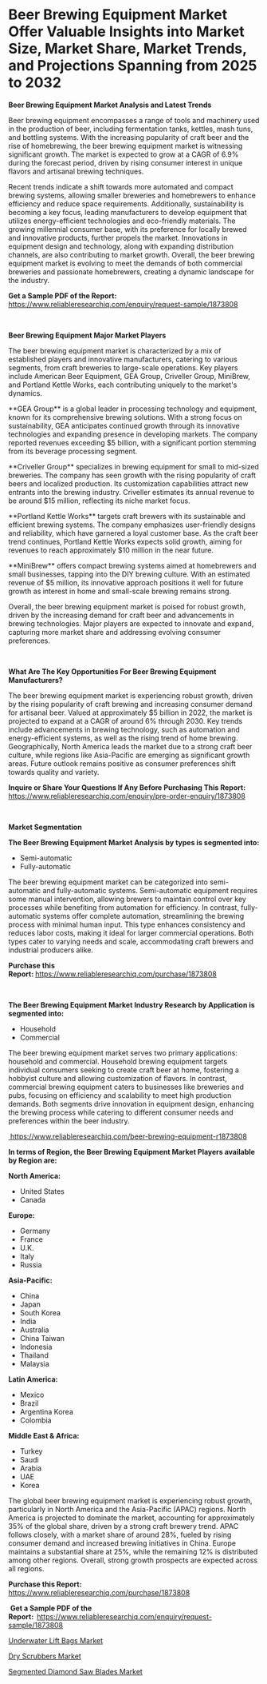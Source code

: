 <p><h1>Beer Brewing Equipment Market Offer Valuable Insights into Market Size, Market Share, Market Trends, and Projections Spanning from 2025 to 2032</h1></p><p><strong>Beer Brewing Equipment Market Analysis and Latest Trends</strong></p>
<p><p>Beer brewing equipment encompasses a range of tools and machinery used in the production of beer, including fermentation tanks, kettles, mash tuns, and bottling systems. With the increasing popularity of craft beer and the rise of homebrewing, the beer brewing equipment market is witnessing significant growth. The market is expected to grow at a CAGR of 6.9% during the forecast period, driven by rising consumer interest in unique flavors and artisanal brewing techniques.</p><p>Recent trends indicate a shift towards more automated and compact brewing systems, allowing smaller breweries and homebrewers to enhance efficiency and reduce space requirements. Additionally, sustainability is becoming a key focus, leading manufacturers to develop equipment that utilizes energy-efficient technologies and eco-friendly materials. The growing millennial consumer base, with its preference for locally brewed and innovative products, further propels the market. Innovations in equipment design and technology, along with expanding distribution channels, are also contributing to market growth. Overall, the beer brewing equipment market is evolving to meet the demands of both commercial breweries and passionate homebrewers, creating a dynamic landscape for the industry.</p></p>
<p><strong>Get a Sample PDF of the Report:&nbsp;</strong> <a href="https://www.reliableresearchiq.com/enquiry/request-sample/1873808?utm_campaign=1137&utm_medium=2&utm_source=Github&utm_content=ia&utm_term=16022025&utm_id=beer-brewing-equipment">https://www.reliableresearchiq.com/enquiry/request-sample/1873808</a></p>
<p>&nbsp;</p>
<p><strong>Beer Brewing Equipment Major Market Players</strong></p>
<p><p>The beer brewing equipment market is characterized by a mix of established players and innovative manufacturers, catering to various segments, from craft breweries to large-scale operations. Key players include American Beer Equipment, GEA Group, Criveller Group, MiniBrew, and Portland Kettle Works, each contributing uniquely to the market's dynamics.</p><p>**GEA Group** is a global leader in processing technology and equipment, known for its comprehensive brewing solutions. With a strong focus on sustainability, GEA anticipates continued growth through its innovative technologies and expanding presence in developing markets. The company reported revenues exceeding $5 billion, with a significant portion stemming from its beverage processing segment.</p><p>**Criveller Group** specializes in brewing equipment for small to mid-sized breweries. The company has seen growth with the rising popularity of craft beers and localized production. Its customization capabilities attract new entrants into the brewing industry. Criveller estimates its annual revenue to be around $15 million, reflecting its niche market focus.</p><p>**Portland Kettle Works** targets craft brewers with its sustainable and efficient brewing systems. The company emphasizes user-friendly designs and reliability, which have garnered a loyal customer base. As the craft beer trend continues, Portland Kettle Works expects solid growth, aiming for revenues to reach approximately $10 million in the near future.</p><p>**MiniBrew** offers compact brewing systems aimed at homebrewers and small businesses, tapping into the DIY brewing culture. With an estimated revenue of $5 million, its innovative approach positions it well for future growth as interest in home and small-scale brewing remains strong.</p><p>Overall, the beer brewing equipment market is poised for robust growth, driven by the increasing demand for craft beer and advancements in brewing technologies. Major players are expected to innovate and expand, capturing more market share and addressing evolving consumer preferences.</p></p>
<p>&nbsp;</p>
<p><strong>What Are The Key Opportunities For Beer Brewing Equipment Manufacturers?</strong></p>
<p><p>The beer brewing equipment market is experiencing robust growth, driven by the rising popularity of craft brewing and increasing consumer demand for artisanal beer. Valued at approximately $5 billion in 2022, the market is projected to expand at a CAGR of around 6% through 2030. Key trends include advancements in brewing technology, such as automation and energy-efficient systems, as well as the rising trend of home brewing. Geographically, North America leads the market due to a strong craft beer culture, while regions like Asia-Pacific are emerging as significant growth areas. Future outlook remains positive as consumer preferences shift towards quality and variety.</p></p>
<p><strong>Inquire or Share Your Questions If Any Before Purchasing This Report:</strong> <a href="https://www.reliableresearchiq.com/enquiry/pre-order-enquiry/1873808?utm_campaign=1137&utm_medium=2&utm_source=Github&utm_content=ia&utm_term=16022025&utm_id=beer-brewing-equipment">https://www.reliableresearchiq.com/enquiry/pre-order-enquiry/1873808</a></p>
<p>&nbsp;</p>
<p><strong>Market Segmentation</strong></p>
<p><strong>The Beer Brewing Equipment Market Analysis by types is segmented into:</strong></p>
<p><ul><li>Semi-automatic</li><li>Fully-automatic</li></ul></p>
<p><p>The beer brewing equipment market can be categorized into semi-automatic and fully-automatic systems. Semi-automatic equipment requires some manual intervention, allowing brewers to maintain control over key processes while benefiting from automation for efficiency. In contrast, fully-automatic systems offer complete automation, streamlining the brewing process with minimal human input. This type enhances consistency and reduces labor costs, making it ideal for larger commercial operations. Both types cater to varying needs and scale, accommodating craft brewers and industrial producers alike.</p></p>
<p><strong>Purchase this Report:&nbsp;</strong><a href="https://www.reliableresearchiq.com/purchase/1873808?utm_campaign=1137&utm_medium=2&utm_source=Github&utm_content=ia&utm_term=16022025&utm_id=beer-brewing-equipment">https://www.reliableresearchiq.com/purchase/1873808</a></p>
<p>&nbsp;</p>
<p><strong>The Beer Brewing Equipment Market Industry Research by Application is segmented into:</strong></p>
<p><ul><li>Household</li><li>Commercial</li></ul></p>
<p><p>The beer brewing equipment market serves two primary applications: household and commercial. Household brewing equipment targets individual consumers seeking to create craft beer at home, fostering a hobbyist culture and allowing customization of flavors. In contrast, commercial brewing equipment caters to businesses like breweries and pubs, focusing on efficiency and scalability to meet high production demands. Both segments drive innovation in equipment design, enhancing the brewing process while catering to different consumer needs and preferences within the beer industry.</p></p>
<p><a href="https://www.reliableresearchiq.com/beer-brewing-equipment-r1873808?utm_campaign=1137&utm_medium=2&utm_source=Github&utm_content=ia&utm_term=16022025&utm_id=beer-brewing-equipment">&nbsp;https://www.reliableresearchiq.com/beer-brewing-equipment-r1873808</a></p>
<p><strong>In terms of Region, the Beer Brewing Equipment Market Players available by Region are:</strong></p>
<p>
    <p> <strong> North America: </strong>
        <ul>
            <li>United States</li>
            <li>Canada</li>
        </ul>
        </p> 
    <p> <strong> Europe: </strong>
        <ul>
            <li>Germany</li>
            <li>France</li>
            <li>U.K.</li>
            <li>Italy</li>
            <li>Russia</li>
        </ul>
        </p> 
    <p> <strong> Asia-Pacific: </strong>
        <ul>
            <li>China</li>
            <li>Japan</li>
            <li>South Korea</li>
            <li>India</li>
            <li>Australia</li>
            <li>China Taiwan</li>
            <li>Indonesia</li>
            <li>Thailand</li>
            <li>Malaysia</li>
        </ul>
        </p> 
    <p> <strong> Latin America: </strong>
        <ul>
            <li>Mexico</li>
            <li>Brazil</li>
            <li>Argentina Korea</li>
            <li>Colombia</li>
        </ul>
        </p> 
    <p> <strong> Middle East & Africa: </strong>
        <ul>
            <li>Turkey</li>
            <li>Saudi</li>
            <li>Arabia</li>
            <li>UAE</li>
            <li>Korea</li>
        </ul>
    </p>
    </p>
<p><p>The global beer brewing equipment market is experiencing robust growth, particularly in North America and the Asia-Pacific (APAC) regions. North America is projected to dominate the market, accounting for approximately 35% of the global share, driven by a strong craft brewery trend. APAC follows closely, with a market share of around 28%, fueled by rising consumer demand and increased brewing initiatives in China. Europe maintains a substantial share at 25%, while the remaining 12% is distributed among other regions. Overall, strong growth prospects are expected across all regions.</p></p>
<p><strong>Purchase this Report: </strong><a href="https://www.reliableresearchiq.com/purchase/1873808?utm_campaign=1137&utm_medium=2&utm_source=Github&utm_content=ia&utm_term=16022025&utm_id=beer-brewing-equipment">https://www.reliableresearchiq.com/purchase/1873808</a></p>
<p>&nbsp;<strong>Get a Sample PDF of the Report:&nbsp;&nbsp;</strong><a href="https://www.reliableresearchiq.com/enquiry/request-sample/1873808?utm_campaign=1137&utm_medium=2&utm_source=Github&utm_content=ia&utm_term=16022025&utm_id=beer-brewing-equipment">https://www.reliableresearchiq.com/enquiry/request-sample/1873808</a></p>
<p><strong></strong></p>
<p><p><a href="https://github.com/enolvesey/Market-Research-Report-List-1/blob/main/underwater-lift-bags-market.md?utm_campaign=1137&utm_medium=2&utm_source=Github&utm_content=ia&utm_term=16022025&utm_id=beer-brewing-equipment">Underwater Lift Bags Market</a></p><p><a href="https://github.com/sevitadwiani/Market-Research-Report-List-1/blob/main/dry-scrubbers-market.md?utm_campaign=1137&utm_medium=2&utm_source=Github&utm_content=ia&utm_term=16022025&utm_id=beer-brewing-equipment">Dry Scrubbers Market</a></p><p><a href="https://github.com/peggiputra7o/Market-Research-Report-List-1/blob/main/segmented-diamond-saw-blades-market.md?utm_campaign=1137&utm_medium=2&utm_source=Github&utm_content=ia&utm_term=16022025&utm_id=beer-brewing-equipment">Segmented Diamond Saw Blades Market</a></p></p>